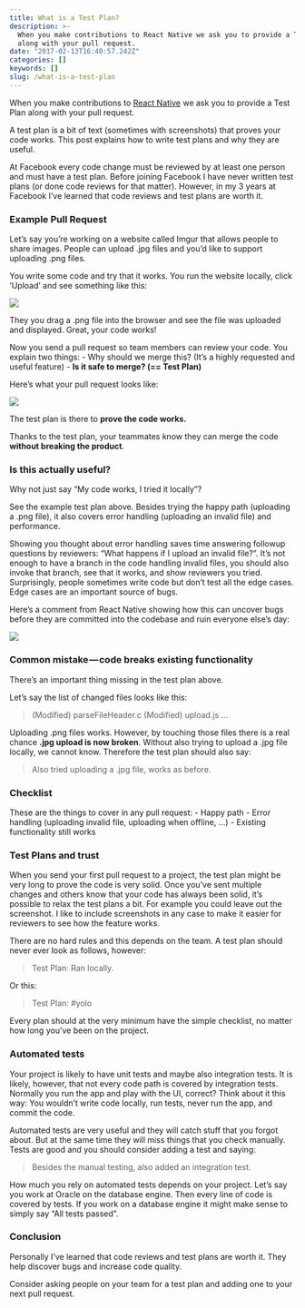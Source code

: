 ```yaml
---
title: What is a Test Plan?
description: >-
  When you make contributions to React Native we ask you to provide a Test Plan
  along with your pull request.
date: "2017-02-13T16:40:57.242Z"
categories: []
keywords: []
slug: /what-is-a-test-plan
---
```


When you make contributions to [React Native](https://github.com/facebook/react-native) we ask you to provide a Test Plan along with your pull request.

A test plan is a bit of text (sometimes with screenshots) that proves your code works. This post explains how to write test plans and why they are useful.

At Facebook every code change must be reviewed by at least one person and must have a test plan. Before joining Facebook I have never written test plans (or done code reviews for that matter). However, in my 3 years at Facebook I’ve learned that code reviews and test plans are worth it.

### **Example Pull Request**

Let’s say you’re working on a website called Imgur that allows people to share images. People can upload .jpg files and you’d like to support uploading .png files.

You write some code and try that it works. You run the website locally, click ‘Upload’ and see something like this:

![](https://cdn-images-1.medium.com/max/800/1*aLS9Br6b3LGrYJbv-vqNsw.png)

They you drag a .png file into the browser and see the file was uploaded and displayed. Great, your code works!

Now you send a pull request so team members can review your code. You explain two things:
\- Why should we merge this? (It’s a highly requested and useful feature)
\- **Is it safe to merge? (== Test Plan)**

Here’s what your pull request looks like:

![](https://cdn-images-1.medium.com/max/800/1*FyGwPq_AvAWoBBtM7DYkbg.png)

The test plan is there to **prove the code works.**

Thanks to the test plan, your teammates know they can merge the code **without breaking the product**.

### **Is this actually useful?**

Why not just say “My code works, I tried it locally”?

See the example test plan above. Besides trying the happy path (uploading a .png file), it also covers error handling (uploading an invalid file) and performance.

Showing you thought about error handling saves time answering followup questions by reviewers: “What happens if I upload an invalid file?”. It’s not enough to have a branch in the code handling invalid files, you should also invoke that branch, see that it works, and show reviewers you tried. Surprisingly, people sometimes write code but don’t test all the edge cases. Edge cases are an important source of bugs.

Here’s a comment from React Native showing how this can uncover bugs before they are committed into the codebase and ruin everyone else’s day:

![](https://cdn-images-1.medium.com/max/800/1*NiVWzfNyzmJA_Yrwr8XTJg.png)

### Common mistake — code breaks existing functionality

There’s an important thing missing in the test plan above.

Let’s say the list of changed files looks like this:

> (Modified) parseFileHeader.c
> (Modified) upload.js
> …

Uploading .png files works. However, by touching those files there is a real chance **.jpg upload is now broken**. Without also trying to upload a .jpg file locally, we cannot know. Therefore the test plan should also say:

> Also tried uploading a .jpg file, works as before.

### Checklist

These are the things to cover in any pull request:
\- Happy path
\- Error handling (uploading invalid file, uploading when offline, …)
\- Existing functionality still works

### **Test Plans and trust**

When you send your first pull request to a project, the test plan might be very long to prove the code is very solid. Once you’ve sent multiple changes and others know that your code has always been solid, it’s possible to relax the test plans a bit. For example you could leave out the screenshot. I like to include screenshots in any case to make it easier for reviewers to see how the feature works.

There are no hard rules and this depends on the team. A test plan should never ever look as follows, however:

> Test Plan: Ran locally.

Or this:

> Test Plan: #yolo

Every plan should at the very minimum have the simple checklist, no matter how long you’ve been on the project.

### Automated tests

Your project is likely to have unit tests and maybe also integration tests. It is likely, however, that not every code path is covered by integration tests. Normally you run the app and play with the UI, correct? Think about it this way: You wouldn’t write code locally, run tests, never run the app, and commit the code.

Automated tests are very useful and they will catch stuff that you forgot about. But at the same time they will miss things that you check manually. Tests are good and you should consider adding a test and saying:

> Besides the manual testing, also added an integration test.

How much you rely on automated tests depends on your project. Let’s say you work at Oracle on the database engine. Then every line of code is covered by tests. If you work on a database engine it might make sense to simply say “All tests passed”.

### Conclusion

Personally I’ve learned that code reviews and test plans are worth it. They help discover bugs and increase code quality.

Consider asking people on your team for a test plan and adding one to your next pull request.
